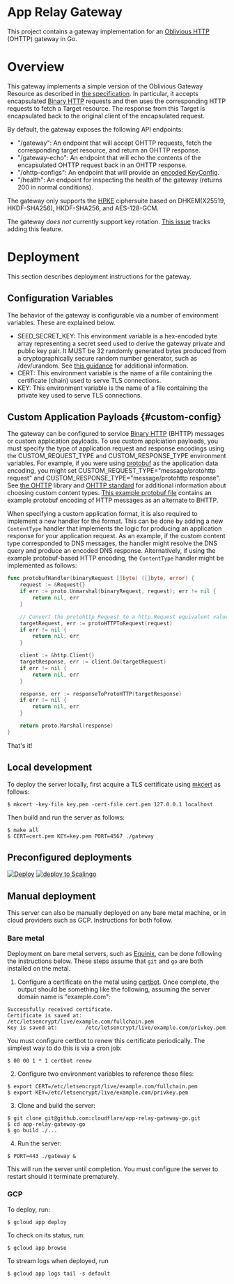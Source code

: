 # App Relay Gateway

This project contains a gateway implementation for an [Oblivious HTTP](https://datatracker.ietf.org/doc/html/draft-ietf-ohai-ohttp-02) (OHTTP) gateway in Go. 

# Overview

This gateway implements a simple version of the Oblivious Gateway Resource as described in [the specification](https://datatracker.ietf.org/doc/html/draft-ietf-ohai-ohttp-02). In particular, it accepts encapsulated [Binary HTTP](https://datatracker.ietf.org/doc/html/draft-ietf-httpbis-binary-message) requests and then uses the corresponding HTTP requests to fetch a Target resource. The response from this Target is encapsulated back to the original client of the encapsulated request.

By default, the gateway exposes the following API endpoints:

- "/gateway": An endpoint that will accept OHTTP requests, fetch the corresponding target resource, and return an OHTTP response.
- "/gateway-echo": An endpoint that will echo the contents of the encapsulated OHTTP request back in an OHTTP response.
- "/ohttp-configs": An endpoint that will provide an [encoded KeyConfig](https://datatracker.ietf.org/doc/html/draft-ietf-ohai-ohttp-02#section-3.1).
- "/health": An endpoint for inspecting the health of the gateway (returns 200 in normal conditions).

The gateway only supports the [HPKE](https://datatracker.ietf.org/doc/html/rfc9180) ciphersuite based on DHKEM(X25519, HKDF-SHA256), HKDF-SHA256, and AES-128-GCM.

The gateway _does not_ currently support key rotation. [This issue](https://github.com/cloudflare/app-relay-gateway-go/issues/11) tracks adding this feature.

# Deployment

This section describes deployment instructions for the gateway.

## Configuration Variables

The behavior of the gateway is configurable via a number of environment variables. These are explained below.

- SEED_SECRET_KEY: This environment variable is a hex-encoded byte array representing a secret seed used to derive the gateway private and public key pair. It MUST be 32 randomly generated bytes produced from a cryptographically secure random number generator, such as /dev/urandom. See [this guidance](https://www.rfc-editor.org/rfc/rfc8446.html#appendix-C.1) for additional information.
- CERT: This environment variable is the name of a file containing the certificate (chain) used to serve TLS connections.
- KEY: This environment variable is the name of a file containing the private key used to serve TLS connections.

## Custom Application Payloads {#custom-config}

The gateway can be configured to service [Binary HTTP](https://datatracker.ietf.org/doc/html/draft-ietf-httpbis-binary-message) (BHTTP) messages or custom application payloads. To use custom applciation payloads, you must specify the type of application request and response encodings using the CUSTOM_REQUEST_TYPE and CUSTOM_RESPONSE_TYPE environment variables. For example, if you were using [protobuf](https://developers.google.com/protocol-buffers) as the application data encoding, you might set CUSTOM_REQUEST_TYPE="message/protohttp request" and CUSTOM_RESPONSE_TYPE="message/protohttp response". See [the OHTTP](https://github.com/chris-wood/ohttp-go) library and [OHTTP standard](https://datatracker.ietf.org/doc/html/draft-ietf-ohai-ohttp-02#section-10) for additional information about choosing custom content types. [This example protobuf file](proto_http.proto) contains an example protobuf encoding of HTTP messages as an alternate to BHTTP.

When specifying a custom application format, it is also required to implement a new handler for the format. This can be done by adding a new `ContentType` handler that implements the logic for producing an application response for your application request. As an example, if the custom content type corresponded to DNS messages, the handler might resolve the DNS query and produce an encoded DNS response. Alternatively, if using the example protobuf-based HTTP encoding, the `ContentType` handler might be implemented as follows:

```go
func protobufHandler(binaryRequest []byte) ([]byte, error) {
	request := &Request{}
	if err := proto.Unmarshal(binaryRequest, request); err != nil {
		return nil, err
	}

    // Convert the protohttp Request to a http.Request equivalent value
	targetRequest, err := protoHTTPToRequest(request)
	if err != nil {
		return nil, err
	}

	client := &http.Client{}
	targetResponse, err := client.Do(targetRequest)
	if err != nil {
		return nil, err
	}

	response, err := responseToProtoHTTP(targetResponse)
	if err != nil {
		return nil, err
	}

	return proto.Marshal(response)
}
```

That's it!

## Local development

To deploy the server locally, first acquire a TLS certificate using [mkcert](https://github.com/FiloSottile/mkcert) as follows:

~~~
$ mkcert -key-file key.pem -cert-file cert.pem 127.0.0.1 localhost
~~~

Then build and run the server as follows:

~~~
$ make all
$ CERT=cert.pem KEY=key.pem PORT=4567 ./gateway
~~~

## Preconfigured deployments

[![Deploy](https://www.herokucdn.com/deploy/button.svg)](https://heroku.com/deploy)
[![deploy to Scalingo](https://cdn.scalingo.com/deploy/button.svg)](https://my.scalingo.com/deploy)

## Manual deployment

This server can also be manually deployed on any bare metal machine, or in cloud providers such
as GCP. Instructions for both follow.

### Bare metal

Deployment on bare metal servers, such as [Equinix](https://metal.equinix.com/), can be done following
the instructions below. These steps assume that `git` and `go` are both installed on the metal.

1. Configure a certificate on the metal using [certbot](https://certbot.eff.org/all-instructions).
Once complete, the output should be something like the following, assuming the server domain name
is "example.com":

```
Successfully received certificate.
Certificate is saved at: /etc/letsencrypt/live/example.com/fullchain.pem
Key is saved at:         /etc/letsencrypt/live/example.com/privkey.pem
```

You must configure certbot to renew this certificate periodically. The simplest way to do this is
via a cron job:

```
$ 00 00 1 * 1 certbot renew
```

2. Configure two environment variables to reference these files:

```
$ export CERT=/etc/letsencrypt/live/example.com/fullchain.pem
$ export KEY=/etc/letsencrypt/live/example.com/privkey.pem
```

3. Clone and build the server:

```
$ git clone git@github.com:cloudflare/app-relay-gateway-go.git
$ cd app-relay-gateway-go
$ go build ./...
```

4. Run the server:

```
$ PORT=443 ./gateway &
```

This will run the server until completion. You must configure the server to restart should it
terminate prematurely.

### GCP

To deploy, run:

~~~
$ gcloud app deploy
~~~

To check on its status, run:

~~~
$ gcloud app browse
~~~

To stream logs when deployed, run

~~~
$ gcloud app logs tail -s default
~~~
